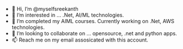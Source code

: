 - 👋 Hi, I’m @myselfsreekanth
- 👀 I’m interested in ... .Net, AI/ML technologies.
- 🌱 I’m completed my AIML courses. Currently working on .Net, AWS technologies.
- 💞️ I’m looking to collaborate on ... opensource, .net and python apps.
- 📫 Reach me on my email assosicated with this account.

<!---
myselfsreekanth/myselfsreekanth is a ✨ special ✨ repository because its `README.md` (this file) appears on your GitHub profile.
You can click the Preview link to take a look at your changes.
--->
